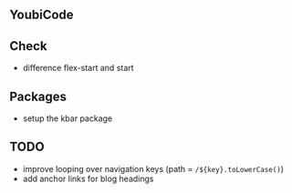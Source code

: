 ## YoubiCode

## Check

- difference flex-start and start

## Packages

- setup the kbar package

## TODO

- improve looping over navigation keys (path = `/${key}.toLowerCase()`)
- add anchor links for blog headings
